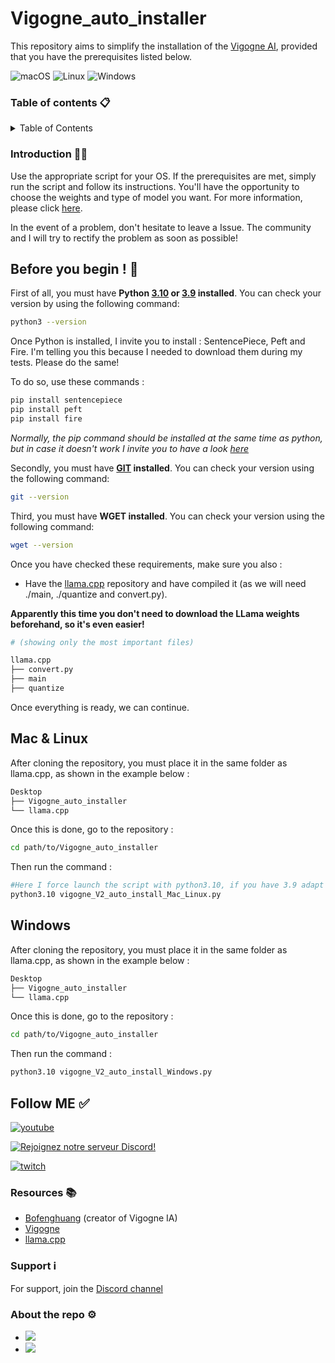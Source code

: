 # Vigogne_auto_installer

This repository aims to simplify the installation of the [Vigogne AI](https://github.com/bofenghuang/vigogne), provided that you have the prerequisites listed below.

![macOS](https://img.shields.io/badge/-macOS-%23999999?style=flat-square&logo=macos&logoColor=white) 
![Linux](https://img.shields.io/badge/-Linux-%23FCC624?style=flat-square&logo=linux&logoColor=white)
![Windows](https://img.shields.io/badge/-Windows-%230078D6?style=flat-square&logo=windows&logoColor=white)

### Table of contents 📋

<details>
  <summary>Table of Contents</summary>
  <ol>
    <li>
      <a href="#introduction-">Introduction</a>
    </li>
    <li>
      <a href="#before-you-begin-">Before you begin</a>
      <ul>
        <li><a href="#mac--linux">Mac & Linux</a></li>
        <li><a href="#windows">Windows</a></li>
      </ul>
    </li>
    <li><a href="#follow-me-">Follow ME ✅</a></li>
    <li><a href="#resources-">Resources</a></li>
    <li><a href="#support-">Support</a></li>
    <li><a href="#about-the-repo-">About the repo ⚙️</a></li>
  </ol>
</details>

### Introduction 👨‍🏫

Use the appropriate script for your OS. If the prerequisites are met, simply run the script and follow its instructions. You'll have the opportunity to choose the weights and type of model you want. For more information, please click [here](https://github.com/bofenghuang/vigogne/blob/main/docs/model.md).

In the event of a problem, don't hesitate to leave a Issue. The community and I will try to rectify the problem as soon as possible! 

## Before you begin ! 🚀

First of all, you must have **Python [3.10](https://www.python.org/downloads/release/python-3100/) or [3.9](https://www.python.org/downloads/release/python-390/) installed**. You can check your version by using the following command:

```bash
python3 --version
```

Once Python is installed, I invite you to install : SentencePiece, Peft and Fire. 
I'm telling you this because I needed to download them during my tests. Please do the same!

To do so, use these commands :

```bash
pip install sentencepiece
pip install peft
pip install fire
```
*Normally, the pip command should be installed at the same time as python, but in case it doesn't work I invite you to have a look [here](https://pip.pypa.io/en/stable/installation/)*

Secondly, you must have **[GIT](https://git-scm.com/book/fr/v2/D%C3%A9marrage-rapide-Installation-de-Git) installed**. You can check your version using the following command:

```bash
git --version
```

Third, you must have **WGET installed**. You can check your version using the following command:

```bash
wget --version
```

Once you have checked these requirements, make sure you also :

- Have the [llama.cpp](https://github.com/ggerganov/llama.cpp) repository and have compiled it (as we will need ./main, ./quantize and convert.py).

**Apparently this time you don't need to download the LLama weights beforehand, so it's even easier!**

```bash 
# (showing only the most important files)

llama.cpp
├── convert.py
├── main
├── quantize
```

Once everything is ready, we can continue.


## Mac & Linux

After cloning the repository, you must place it in the same folder as llama.cpp, as shown in the example below :

```bash
Desktop
├── Vigogne_auto_installer
└── llama.cpp
```

Once this is done, go to the repository :

```bash
cd path/to/Vigogne_auto_installer
```

Then run the command :

```bash
#Here I force launch the script with python3.10, if you have 3.9 adapt it!
python3.10 vigogne_V2_auto_install_Mac_Linux.py
```

## Windows

After cloning the repository, you must place it in the same folder as llama.cpp, as shown in the example below :

```bash
Desktop
├── Vigogne_auto_installer
└── llama.cpp
```

Once this is done, go to the repository :

```bash
cd path/to/Vigogne_auto_installer
```

Then run the command :

```bash
python3.10 vigogne_V2_auto_install_Windows.py
```

## Follow ME ✅

[![youtube](https://img.shields.io/youtube/channel/subscribers/UC5XJLz-Gnv8_T61wMXu-K-A?label=PereConteur&style=social)](https://www.youtube.com/channel/UC5XJLz-Gnv8_T61wMXu-K-A)

[![Rejoignez notre serveur Discord!](https://img.shields.io/badge/Discord-Join%20our%20server-blue?style=for-the-badge&logo=discord)](https://discord.gg/xY63gyVfaR)

[![twitch](https://img.shields.io/twitch/status/pereconteur?label=PereConteur&style=social)](https://www.twitch.tv/pereconteur)

### Resources 📚

- [Bofenghuang](https://github.com/bofenghuang) (creator of Vigogne IA)
- [Vigogne](https://github.com/bofenghuang/vigogne)
- [llama.cpp](https://github.com/ggerganov/llama.cpp)

### Support ℹ️

For support, join the [Discord channel](https://discord.gg/xY63gyVfaR)

### About the repo ⚙️

 - ![](https://img.shields.io/github/repo-size/pereconteur/Vigogne_auto_installer)
 - ![](https://img.shields.io/github/last-commit/pereconteur/Vigogne_auto_installer)
